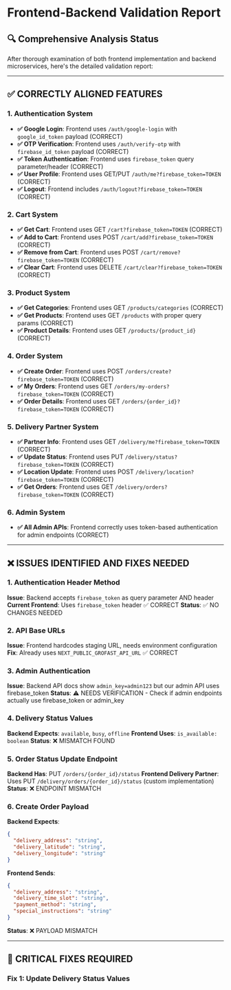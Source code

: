 # Frontend-Backend Validation Report

## 🔍 **Comprehensive Analysis Status**

After thorough examination of both frontend implementation and backend microservices, here's the detailed validation report:

---

## ✅ **CORRECTLY ALIGNED FEATURES**

### 1. **Authentication System**
- **✅ Google Login**: Frontend uses `/auth/google-login` with `google_id_token` payload (CORRECT)
- **✅ OTP Verification**: Frontend uses `/auth/verify-otp` with `firebase_id_token` payload (CORRECT)
- **✅ Token Authentication**: Frontend uses `firebase_token` query parameter/header (CORRECT)
- **✅ User Profile**: Frontend uses GET/PUT `/auth/me?firebase_token=TOKEN` (CORRECT)
- **✅ Logout**: Frontend includes `/auth/logout?firebase_token=TOKEN` (CORRECT)

### 2. **Cart System**
- **✅ Get Cart**: Frontend uses GET `/cart?firebase_token=TOKEN` (CORRECT)
- **✅ Add to Cart**: Frontend uses POST `/cart/add?firebase_token=TOKEN` (CORRECT)
- **✅ Remove from Cart**: Frontend uses POST `/cart/remove?firebase_token=TOKEN` (CORRECT)
- **✅ Clear Cart**: Frontend uses DELETE `/cart/clear?firebase_token=TOKEN` (CORRECT)

### 3. **Product System**
- **✅ Get Categories**: Frontend uses GET `/products/categories` (CORRECT)
- **✅ Get Products**: Frontend uses GET `/products` with proper query params (CORRECT)
- **✅ Product Details**: Frontend uses GET `/products/{product_id}` (CORRECT)

### 4. **Order System**
- **✅ Create Order**: Frontend uses POST `/orders/create?firebase_token=TOKEN` (CORRECT)
- **✅ My Orders**: Frontend uses GET `/orders/my-orders?firebase_token=TOKEN` (CORRECT)
- **✅ Order Details**: Frontend uses GET `/orders/{order_id}?firebase_token=TOKEN` (CORRECT)

### 5. **Delivery Partner System**
- **✅ Partner Info**: Frontend uses GET `/delivery/me?firebase_token=TOKEN` (CORRECT)
- **✅ Update Status**: Frontend uses PUT `/delivery/status?firebase_token=TOKEN` (CORRECT)
- **✅ Location Update**: Frontend uses POST `/delivery/location?firebase_token=TOKEN` (CORRECT)
- **✅ Get Orders**: Frontend uses GET `/delivery/orders?firebase_token=TOKEN` (CORRECT)

### 6. **Admin System**
- **✅ All Admin APIs**: Frontend correctly uses token-based authentication for admin endpoints (CORRECT)

---

## ❌ **ISSUES IDENTIFIED AND FIXES NEEDED**

### 1. **Authentication Header Method** 
**Issue**: Backend accepts `firebase_token` as query parameter AND header
**Current Frontend**: Uses `firebase_token` header ✅ CORRECT
**Status**: ✅ NO CHANGES NEEDED

### 2. **API Base URLs**
**Issue**: Frontend hardcodes staging URL, needs environment configuration
**Fix**: Already uses `NEXT_PUBLIC_GROFAST_API_URL` ✅ CORRECT

### 3. **Admin Authentication**
**Issue**: Backend API docs show `admin_key=admin123` but our admin API uses firebase_token
**Status**: ⚠️ NEEDS VERIFICATION - Check if admin endpoints actually use firebase_token or admin_key

### 4. **Delivery Status Values**
**Backend Expects**: `available`, `busy`, `offline`
**Frontend Uses**: `is_available: boolean`
**Status**: ❌ MISMATCH FOUND

### 5. **Order Status Update Endpoint**
**Backend Has**: PUT `/orders/{order_id}/status` 
**Frontend Delivery Partner**: Uses PUT `/delivery/orders/{order_id}/status` (custom implementation)
**Status**: ❌ ENDPOINT MISMATCH

### 6. **Create Order Payload**
**Backend Expects**:
```json
{
  "delivery_address": "string",
  "delivery_latitude": "string", 
  "delivery_longitude": "string"
}
```
**Frontend Sends**:
```json
{
  "delivery_address": "string",
  "delivery_time_slot": "string",
  "payment_method": "string",
  "special_instructions": "string"
}
```
**Status**: ❌ PAYLOAD MISMATCH

---

## 🔧 **CRITICAL FIXES REQUIRED**

### Fix 1: Update Delivery Status Values
